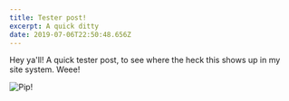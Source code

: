 ```yaml
---
title: Tester post!
excerpt: A quick ditty
date: 2019-07-06T22:50:48.656Z
---
```

Hey ya'll! A quick tester post, to see where the heck this shows up in my site system. Weee!

![Pip!](/uploads/csshobbes-small.png "Sweet baboo")
